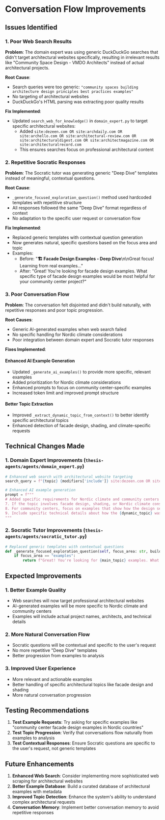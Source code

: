 # Conversation Flow Improvements

## Issues Identified

### 1. Poor Web Search Results
**Problem**: The domain expert was using generic DuckDuckGo searches that didn't target architectural websites specifically, resulting in irrelevant results like "Community Space Design - VMDO Architects" instead of actual architectural projects.

**Root Cause**: 
- Search queries were too generic: `"community spaces building architecture design principles best practices examples"`
- No targeting of architectural websites
- DuckDuckGo's HTML parsing was extracting poor quality results

**Fix Implemented**:
- Updated `search_web_for_knowledge()` in `domain_expert.py` to target specific architectural websites:
  - Added `site:dezeen.com OR site:archdaily.com OR site:archello.com OR site:architectural-review.com OR site:architecturaldigest.com OR site:architectmagazine.com OR site:architecturalrecord.com`
  - This ensures searches focus on professional architectural content

### 2. Repetitive Socratic Responses
**Problem**: The Socratic tutor was generating generic "Deep Dive" templates instead of meaningful, contextual questions.

**Root Cause**:
- `_generate_focused_exploration_question()` method used hardcoded templates with repetitive structure
- All responses followed the same "Deep Dive" format regardless of context
- No adaptation to the specific user request or conversation flow

**Fix Implemented**:
- Replaced generic templates with contextual question generation
- Now generates natural, specific questions based on the focus area and topic
- Examples:
  - Before: "**🏗️ Facade Design Examples - Deep Dive**\n\nGreat focus! Learning from real examples..."
  - After: "Great! You're looking for facade design examples. What specific type of facade design examples would be most helpful for your community center project?"

### 3. Poor Conversation Flow
**Problem**: The conversation felt disjointed and didn't build naturally, with repetitive responses and poor topic progression.

**Root Causes**:
- Generic AI-generated examples when web search failed
- No specific handling for Nordic climate considerations
- Poor integration between domain expert and Socratic tutor responses

**Fixes Implemented**:

#### Enhanced AI Example Generation
- Updated `_generate_ai_examples()` to provide more specific, relevant examples
- Added prioritization for Nordic climate considerations
- Enhanced prompts to focus on community center-specific examples
- Increased token limit and improved prompt structure

#### Better Topic Extraction
- Improved `_extract_dynamic_topic_from_context()` to better identify specific architectural topics
- Enhanced detection of facade design, shading, and climate-specific requests

## Technical Changes Made

### 1. Domain Expert Improvements (`thesis-agents/agents/domain_expert.py`)
```python
# Enhanced web search with architectural website targeting
search_query = f"{topic} {modifiers['include']} site:dezeen.com OR site:archdaily.com OR site:archello.com OR site:architectural-review.com OR site:architecturaldigest.com OR site:architectmagazine.com OR site:architecturalrecord.com projects examples case studies built works {modifiers['exclude']}"

# Enhanced AI example generation
prompt = f"""
# Added specific requirements for Nordic climate and community centers
7. If the topic involves facade design, shading, or Nordic climate considerations, prioritize examples from Nordic countries or similar climates
8. For community centers, focus on examples that show how the design serves diverse user groups
9. Include specific technical details about how the {dynamic_topic} was implemented
"""
```

### 2. Socratic Tutor Improvements (`thesis-agents/agents/socratic_tutor.py`)
```python
# Replaced generic templates with contextual questions
def _generate_focused_exploration_question(self, focus_area: str, building_type: str, main_topic: str) -> str:
    if focus_area == "examples":
        return f"Great! You're looking for {main_topic} examples. What specific type of {main_topic} examples would be most helpful for your {building_type} project? Are you interested in seeing how other projects have successfully implemented {main_topic}, or are you looking for examples that solved particular challenges similar to yours?"
```

## Expected Improvements

### 1. Better Example Quality
- Web searches will now target professional architectural websites
- AI-generated examples will be more specific to Nordic climate and community centers
- Examples will include actual project names, architects, and technical details

### 2. More Natural Conversation Flow
- Socratic questions will be contextual and specific to the user's request
- No more repetitive "Deep Dive" templates
- Better progression from examples to analysis

### 3. Improved User Experience
- More relevant and actionable examples
- Better handling of specific architectural topics like facade design and shading
- More natural conversation progression

## Testing Recommendations

1. **Test Example Requests**: Try asking for specific examples like "community center facade design examples in Nordic countries"
2. **Test Topic Progression**: Verify that conversations flow naturally from examples to analysis
3. **Test Contextual Responses**: Ensure Socratic questions are specific to the user's request, not generic templates

## Future Enhancements

1. **Enhanced Web Search**: Consider implementing more sophisticated web scraping for architectural websites
2. **Better Example Database**: Build a curated database of architectural examples with metadata
3. **Improved Topic Detection**: Enhance the system's ability to understand complex architectural requests
4. **Conversation Memory**: Implement better conversation memory to avoid repetitive responses 